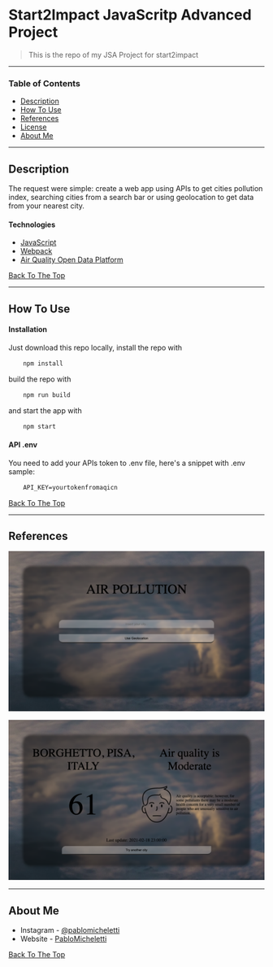 # Start2Impact JavaScritp Advanced Project

> This is the repo of my JSA Project for start2impact
---

### Table of Contents

- [Description](#description)
- [How To Use](#how-to-use)
- [References](#references)
- [License](#license)
- [About Me](#about-me)

---

## Description

The request were simple: create a web app using APIs to get cities pollution index, searching cities from a search bar or using geolocation to get data from your nearest city.

#### Technologies

- [JavaScript](https://javascript.info)
- [Webpack](https://webpack.js.org)
- [Air Quality Open Data Platform](https://aqicn.org/data-platform/token/#/)

[Back To The Top](#read-me-template)

---

## How To Use

#### Installation

Just download this repo locally, install the repo with

```javascript
	npm install
```

build the repo with 

```javascript
	npm run build
```

and start the app with

```javascript
	npm start
```
#### API .env

You need to add your APIs token to .env file, here's a snippet with .env sample:

```html
    API_KEY=yourtokenfromaqicn
```
[Back To The Top](#read-me-template)

---

## References

![Home Page](src/img/home.png)

![Data Page](src/img/isWorking.png)

---

## About Me

- Instagram - [@pablomicheletti](https://www.instagram.com/pablomicheletti/)
- Website - [PabloMicheletti](http://pablomicheletti.it)

[Back To The Top](#read-me-template)
